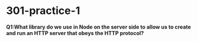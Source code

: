 # 301-practice-1

__Q1:What library do we use in Node on the server side to allow us to create and run an HTTP server that obeys the HTTP protocol?__
